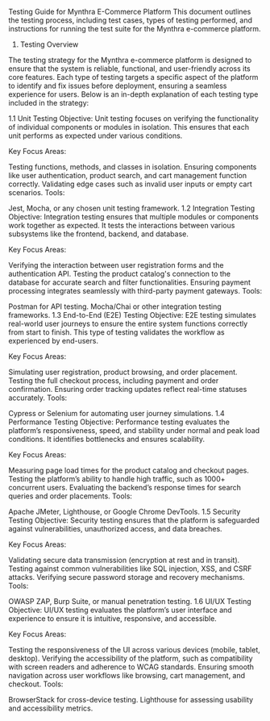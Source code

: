 Testing Guide for Mynthra E-Commerce Platform
This document outlines the testing process, including test cases, types of testing performed, and instructions for running the test suite for the Mynthra e-commerce platform.


1. Testing Overview

   
The testing strategy for the Mynthra e-commerce platform is designed to ensure that the system is reliable, functional, and user-friendly across its core features. Each type of testing targets a specific aspect of the platform to identify and fix issues before deployment, ensuring a seamless experience for users. Below is an in-depth explanation of each testing type included in the strategy:

1.1 Unit Testing
Objective:
Unit testing focuses on verifying the functionality of individual components or modules in isolation. This ensures that each unit performs as expected under various conditions.

Key Focus Areas:

Testing functions, methods, and classes in isolation.
Ensuring components like user authentication, product search, and cart management function correctly.
Validating edge cases such as invalid user inputs or empty cart scenarios.
Tools:

Jest, Mocha, or any chosen unit testing framework.
1.2 Integration Testing
Objective:
Integration testing ensures that multiple modules or components work together as expected. It tests the interactions between various subsystems like the frontend, backend, and database.

Key Focus Areas:

Verifying the interaction between user registration forms and the authentication API.
Testing the product catalog's connection to the database for accurate search and filter functionalities.
Ensuring payment processing integrates seamlessly with third-party payment gateways.
Tools:

Postman for API testing.
Mocha/Chai or other integration testing frameworks.
1.3 End-to-End (E2E) Testing
Objective:
E2E testing simulates real-world user journeys to ensure the entire system functions correctly from start to finish. This type of testing validates the workflow as experienced by end-users.

Key Focus Areas:

Simulating user registration, product browsing, and order placement.
Testing the full checkout process, including payment and order confirmation.
Ensuring order tracking updates reflect real-time statuses accurately.
Tools:

Cypress or Selenium for automating user journey simulations.
1.4 Performance Testing
Objective:
Performance testing evaluates the platform’s responsiveness, speed, and stability under normal and peak load conditions. It identifies bottlenecks and ensures scalability.

Key Focus Areas:

Measuring page load times for the product catalog and checkout pages.
Testing the platform’s ability to handle high traffic, such as 1000+ concurrent users.
Evaluating the backend’s response times for search queries and order placements.
Tools:

Apache JMeter, Lighthouse, or Google Chrome DevTools.
1.5 Security Testing
Objective:
Security testing ensures that the platform is safeguarded against vulnerabilities, unauthorized access, and data breaches.

Key Focus Areas:

Validating secure data transmission (encryption at rest and in transit).
Testing against common vulnerabilities like SQL injection, XSS, and CSRF attacks.
Verifying secure password storage and recovery mechanisms.
Tools:

OWASP ZAP, Burp Suite, or manual penetration testing.
1.6 UI/UX Testing
Objective:
UI/UX testing evaluates the platform’s user interface and experience to ensure it is intuitive, responsive, and accessible.

Key Focus Areas:

Testing the responsiveness of the UI across various devices (mobile, tablet, desktop).
Verifying the accessibility of the platform, such as compatibility with screen readers and adherence to WCAG standards.
Ensuring smooth navigation across user workflows like browsing, cart management, and checkout.
Tools:

BrowserStack for cross-device testing.
Lighthouse for assessing usability and accessibility metrics.


